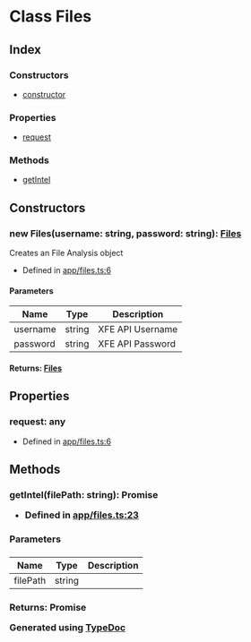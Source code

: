 # Class Files


## Index

### Constructors
* [constructor](_app_files_.files.md#constructor)

### Properties
* [request](_app_files_.files.md#request)

### Methods
* [getIntel](_app_files_.files.md#getintel)

## Constructors

### new Files(username: string, password: string): [Files](_app_files_.files.md)
Creates an File Analysis object  
* Defined in [app/files.ts:6](https://github.com/ibm-xforce/xfe-node/blob/master/app/files.ts#L6)


#### Parameters

| Name | Type | Description |
| ---- | ---- | ---- |
| username | string| XFE API Username |
| password | string| XFE API Password |

#### Returns: [Files](_app_files_.files.md)

## Properties

### request: any

* Defined in [app/files.ts:6](https://github.com/ibm-xforce/xfe-node/blob/master/app/files.ts#L6)


## Methods

### getIntel(filePath: string): Promise<Object>
  
* Defined in [app/files.ts:23](https://github.com/ibm-xforce/xfe-node/blob/master/app/files.ts#L23)


#### Parameters

| Name | Type | Description |
| ---- | ---- | ---- |
| filePath | string|  |

#### Returns: Promise<Object>


Generated using [TypeDoc](http://typedoc.io)
